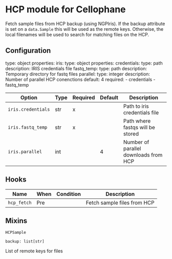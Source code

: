 # HCP module for Cellophane

Fetch sample files from HCP backup (using NGPIris). If the backup attribute is set on a `data.Sample` this will be used as the remote keys. Otherwise, the local filenames will be used to search for matching files on the HCP.

## Configuration

type: object
properties:
  iris:
    type: object
    properties:
      credentials:
        type: path
        description: IRIS credentials file
      fastq_temp:
        type: path
        description: Temporary directory for fastq files
      parallel:
        type: integer
        description: Number of parallel HCP conenctions
        default: 4
    required:
      - credentials
      - fastq_temp


Option             | Type      | Required | Default | Description
-------------------|-----------|----------|---------|-------------
`iris.credentials` | str       | x        |         | Path to iris credentials file
`iris.fastq_temp`  | str       | x        |         | Path where fastqs will be stored
`iris.parallel`    | int       |          | 4       | Number of parallel downloads from HCP

## Hooks

Name        | When | Condition | Description
------------|------|-----------|-------------
`hcp_fetch` | Pre  |           | Fetch sample files from HCP 

## Mixins

`HCPSample`

```
backup: list[str]
```
List of remote keys for files
